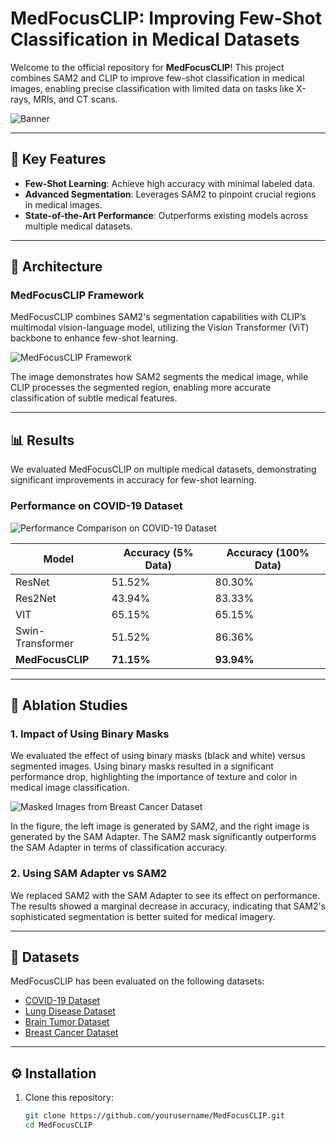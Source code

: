 # MedFocusCLIP: Improving Few-Shot Classification in Medical Datasets

Welcome to the official repository for **MedFocusCLIP**! This project combines SAM2 and CLIP to improve few-shot classification in medical images, enabling precise classification with limited data on tasks like X-rays, MRIs, and CT scans.

![Banner](images/medfocusclip_banner.png)

---

## 🚀 Key Features
- **Few-Shot Learning**: Achieve high accuracy with minimal labeled data.
- **Advanced Segmentation**: Leverages SAM2 to pinpoint crucial regions in medical images.
- **State-of-the-Art Performance**: Outperforms existing models across multiple medical datasets.

---

## 🧠 Architecture

### MedFocusCLIP Framework
MedFocusCLIP combines SAM2's segmentation capabilities with CLIP’s multimodal vision-language model, utilizing the Vision Transformer (ViT) backbone to enhance few-shot learning.

![MedFocusCLIP Framework](images/medfocusclip_framework.png)

The image demonstrates how SAM2 segments the medical image, while CLIP processes the segmented region, enabling more accurate classification of subtle medical features.

---

## 📊 Results

We evaluated MedFocusCLIP on multiple medical datasets, demonstrating significant improvements in accuracy for few-shot learning.

### Performance on COVID-19 Dataset
![Performance Comparison on COVID-19 Dataset](images/covid19_results.png)

| Model             | Accuracy (5% Data) | Accuracy (100% Data) |
|-------------------|--------------------|----------------------|
| ResNet            | 51.52%             | 80.30%               |
| Res2Net           | 43.94%             | 83.33%               |
| VIT               | 65.15%             | 65.15%               |
| Swin-Transformer  | 51.52%             | 86.36%               |
| **MedFocusCLIP**  | **71.15%**         | **93.94%**           |

---

## 🔬 Ablation Studies

### 1. Impact of Using Binary Masks
We evaluated the effect of using binary masks (black and white) versus segmented images. Using binary masks resulted in a significant performance drop, highlighting the importance of texture and color in medical image classification.

![Masked Images from Breast Cancer Dataset](images/breast_cancer_masks.png)

In the figure, the left image is generated by SAM2, and the right image is generated by the SAM Adapter. The SAM2 mask significantly outperforms the SAM Adapter in terms of classification accuracy.

### 2. Using SAM Adapter vs SAM2
We replaced SAM2 with the SAM Adapter to see its effect on performance. The results showed a marginal decrease in accuracy, indicating that SAM2's sophisticated segmentation is better suited for medical imagery.

---

## 📁 Datasets
MedFocusCLIP has been evaluated on the following datasets:
- [COVID-19 Dataset](https://example.com)
- [Lung Disease Dataset](https://example.com)
- [Brain Tumor Dataset](https://example.com)
- [Breast Cancer Dataset](https://example.com)

---

## ⚙️ Installation

1. Clone this repository:

   ```bash
   git clone https://github.com/yourusername/MedFocusCLIP.git
   cd MedFocusCLIP
